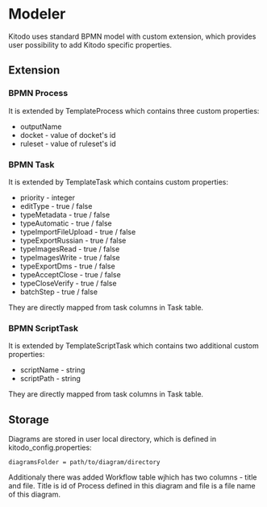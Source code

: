 # Modeler

Kitodo uses standard BPMN model with custom extension, which provides user possibility to add Kitodo specific properties.

## Extension

### BPMN Process

It is extended by TemplateProcess which contains three custom properties:

*  outputName
*  docket - value of docket's id
*  ruleset - value of ruleset's id

### BPMN Task

It is extended by TemplateTask which contains custom properties:

*  priority - integer
*  editType - true / false
*  typeMetadata - true / false
*  typeAutomatic - true / false
*  typeImportFileUpload - true / false
*  typeExportRussian - true / false
*  typeImagesRead - true / false
*  typeImagesWrite - true / false
*  typeExportDms - true / false
*  typeAcceptClose - true / false
*  typeCloseVerify - true / false
*  batchStep - true / false

They are directly mapped from task columns in Task table.

### BPMN ScriptTask

It is extended by TemplateScriptTask which contains two additional custom properties:
 
*  scriptName - string
*  scriptPath - string

They are directly mapped from task columns in Task table.

## Storage

Diagrams are stored in user local directory, which is defined in kitodo_config.properties:

```
diagramsFolder = path/to/diagram/directory
```

Additionaly there was added Workflow table wjhich has two columns - title and file. Title is id of Process defined in this diagram and file is a file name of this diagram.